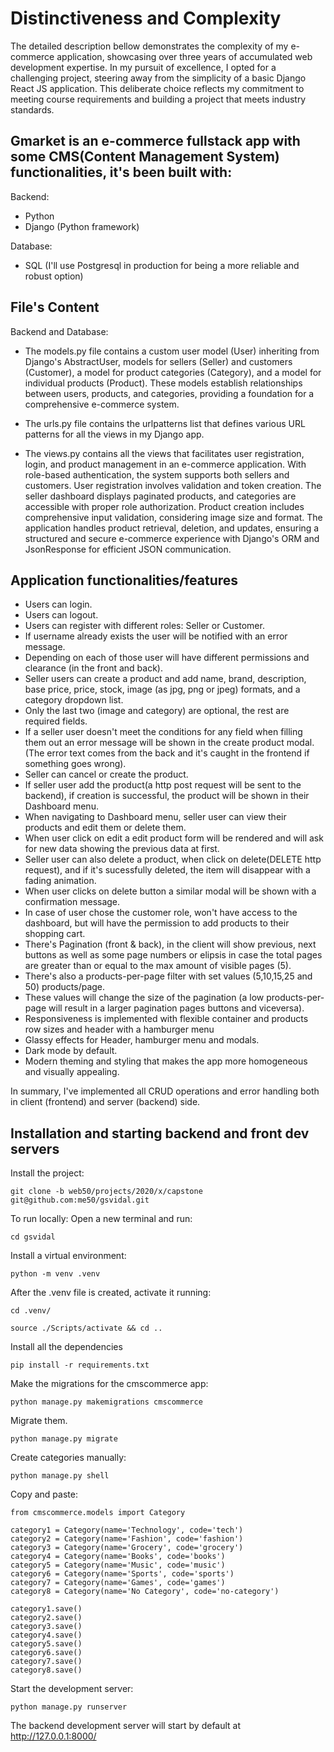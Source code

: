 # Distinctiveness and Complexity

The detailed description bellow demonstrates the complexity of my e-commerce application, showcasing over three years of accumulated web development expertise. In my pursuit of excellence, I opted for a challenging project, steering away from the simplicity of a basic Django React JS application. This deliberate choice reflects my commitment to meeting course requirements and building a project that meets industry standards.

## Gmarket is an e-commerce fullstack app with some CMS(Content Management System) functionalities, it's been built with:

Backend:

- Python
- Django (Python framework)

Database:

- SQL (I'll use Postgresql in production for being a more reliable and robust option)

## File's Content

Backend and Database:

- The models.py file contains a custom user model (User) inheriting from Django's AbstractUser, models for sellers (Seller) and customers (Customer), a model for product categories (Category), and a model for individual products (Product). These models establish relationships between users, products, and categories, providing a foundation for a comprehensive e-commerce system.

- The urls.py file contains the urlpatterns list that defines various URL patterns for all the views in my Django app.

- The views.py contains all the views that facilitates user registration, login, and product management in an e-commerce application. With role-based authentication, the system supports both sellers and customers. User registration involves validation and token creation. The seller dashboard displays paginated products, and categories are accessible with proper role authorization. Product creation includes comprehensive input validation, considering image size and format. The application handles product retrieval, deletion, and updates, ensuring a structured and secure e-commerce experience with Django's ORM and JsonResponse for efficient JSON communication.

## Application functionalities/features

- Users can login.
- Users can logout.
- Users can register with different roles: Seller or Customer.
- If username already exists the user will be notified with an error message.
- Depending on each of those user will have different permissions and clearance (in the front and back).
- Seller users can create a product and add name, brand, description, base price, price, stock, image (as jpg, png or jpeg) formats, and a category dropdown list.
- Only the last two (image and category) are optional, the rest are required fields.
- If a seller user doesn't meet the conditions for any field when filling them out an error message will be shown in the create product modal. (The error text comes from the back and it's caught in the frontend if something goes wrong).
- Seller can cancel or create the product.
- If seller user add the product(a http post request will be sent to the backend), if creation is successful, the product will be shown in their Dashboard menu.
- When navigating to Dashboard menu, seller user can view their products and edit them or delete them.
- When user click on edit a edit product form will be rendered and will ask for new data showing the previous data at first.
- Seller user can also delete a product, when click on delete(DELETE http request), and if it's sucessfully deleted, the item will disappear with a fading animation.
- When user clicks on delete button a similar modal will be shown with a confirmation message.
- In case of user chose the customer role, won't have access to the dashboard, but will have the permission to add products to their shopping cart.
- There's Pagination (front & back), in the client will show previous, next buttons as well as some page numbers or elipsis in case the total pages are greater than or equal to the max amount of visible pages (5).
- There's also a products-per-page filter with set values (5,10,15,25 and 50) products/page.
- These values will change the size of the pagination (a low products-per-page will result in a larger pagination pages buttons and viceversa).
- Responsiveness is implemented with flexible container and products row sizes and header with a hamburger menu
- Glassy effects for Header, hamburger menu and modals.
- Dark mode by default.
- Modern theming and styling that makes the app more homogeneous and visually appealing.

In summary, I've implemented all CRUD operations and error handling both in client (frontend) and server (backend) side.

## Installation and starting backend and front dev servers

Install the project:

`git clone -b web50/projects/2020/x/capstone git@github.com:me50/gsvidal.git`

To run locally:
Open a new terminal and run:

`cd gsvidal`

Install a virtual environment:

`python -m venv .venv`

After the .venv file is created, activate it running:

`cd .venv/`

`source ./Scripts/activate && cd ..`

Install all the dependencies

`pip install -r requirements.txt`

Make the migrations for the cmscommerce app:

`python manage.py makemigrations cmscommerce`

Migrate them.

`python manage.py migrate`

Create categories manually:

`python manage.py shell`

Copy and paste:

```
from cmscommerce.models import Category

category1 = Category(name='Technology', code='tech')
category2 = Category(name='Fashion', code='fashion')
category3 = Category(name='Grocery', code='grocery')
category4 = Category(name='Books', code='books')
category5 = Category(name='Music', code='music')
category6 = Category(name='Sports', code='sports')
category7 = Category(name='Games', code='games')
category8 = Category(name='No Category', code='no-category') 

category1.save()
category2.save()
category3.save()
category4.save()
category5.save()
category6.save()
category7.save()
category8.save()
```

Start the development server:

`python manage.py runserver`

The backend development server will start by default at http://127.0.0.1:8000/